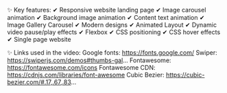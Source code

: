 ✨ Key features:
✔ Responsive website landing page
✔ Image carousel animation
✔ Background image animation
✔ Content text animation
✔ Image Gallery Carousel
✔ Modern designs
✔ Animated Layout
✔ Dynamic video pause/play effects
✔ Flexbox
✔ CSS positioning
✔ CSS hover effects
✔ Single page website

✨ Links used in the video:
Google fonts: https://fonts.google.com/
Swiper: https://swiperjs.com/demos#thumbs-gal...
Fontawesome: https://fontawesome.com/icons
Fontawesome CDN: https://cdnjs.com/libraries/font-awesome
Cubic Bezier: https://cubic-bezier.com/#.17,.67,.83...
